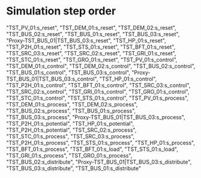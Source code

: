 # Simulation step order
"TST_PV_01:s_reset",
"TST_DEM_01:s_reset",
"TST_DEM_02:s_reset",
"TST_BUS_02:s_reset",
"TST_BUS_01:s_reset",
"TST_BUS_03:s_reset",
"Proxy-TST_BUS_01|TST_BUS_03:s_reset",
"TST_HP_01:s_reset",
"TST_P2H_01:s_reset",
"TST_STS_01:s_reset",
"TST_BFT_01:s_reset",
"TST_SRC_03:s_reset",
"TST_SRC_02:s_reset",
"TST_GRI_01:s_reset",
"TST_STC_01:s_reset",
"TST_GRO_01:s_reset",
"TST_PV_01:s_control",
"TST_DEM_01:s_control",
"TST_DEM_02:s_control",
"TST_BUS_02:s_control",
"TST_BUS_01:s_control",
"TST_BUS_03:s_control",
"Proxy-TST_BUS_01|TST_BUS_03:s_control",
"TST_HP_01:s_control",
"TST_P2H_01:s_control",
"TST_BFT_01:s_control",
"TST_SRC_03:s_control",
"TST_SRC_02:s_control",
"TST_GRI_01:s_control",
"TST_GRO_01:s_control",
"TST_STC_01:s_control",
"TST_STS_01:s_control",
"TST_PV_01:s_process",
"TST_DEM_01:s_process",
"TST_DEM_02:s_process",
"TST_BUS_02:s_process",
"TST_BUS_01:s_process",
"TST_BUS_03:s_process",
"Proxy-TST_BUS_01|TST_BUS_03:s_process",
"TST_P2H_01:s_potential",
"TST_HP_01:s_potential",
"TST_P2H_01:s_potential",
"TST_SRC_02:s_process",
"TST_STC_01:s_process",
"TST_SRC_03:s_process",
"TST_P2H_01:s_process",
"TST_STS_01:s_process",
"TST_HP_01:s_process",
"TST_BFT_01:s_process",
"TST_BFT_01:s_load",
"TST_STS_01:s_load",
"TST_GRI_01:s_process",
"TST_GRO_01:s_process",
"TST_BUS_02:s_distribute",
"Proxy-TST_BUS_01|TST_BUS_03:s_distribute",
"TST_BUS_03:s_distribute",
"TST_BUS_01:s_distribute"
